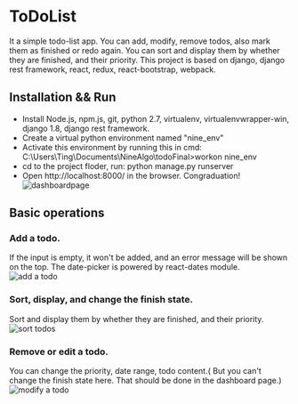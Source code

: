 # ToDoList
It a simple todo-list app. You can add, modify, remove todos, also mark them as finished or redo again. You can sort and display them by whether they are finished, and their priority.
This project is based on django, django rest framework, react, redux, react-bootstrap, webpack.

## Installation && Run
* Install Node.js, npm.js, git, python 2.7, virtualenv, virtualenvwrapper-win, django 1.8, django rest framework.
* Create a virtual python environment named "nine_env"
* Activate this environment by running this in cmd: C:\Users\Ting\Documents\NineAlgo\todoFinal>workon nine_env
* cd to the project floder, run: python manage.py runserver
* Open http://localhost:8000/ in the browser. Congraduation!
![dashboardpage](https://cl.ly/9e52c68a764b/Image%202018-09-17%20at%208.59.59%20AM.png)

## Basic operations
### Add a todo. 
If the input is empty, it won't be added, and an error message will be shown on the top. The date-picker is powered by react-dates module.
![add a todo](https://cl.ly/588035082805/Screen%20Recording%202018-09-17%20at%2009.11.07.03%20AM.gif)

### Sort, display, and change the finish state. 
Sort and display them by whether they are finished, and their priority.
![sort todos](https://cl.ly/808586ab06b0/Screen%20Recording%202018-09-17%20at%2009.12.02.26%20AM.gif)


### Remove or edit a todo.
You can change the priority, date range, todo content.( But you can't change the finish state here. That should be done in the dashboard page.)
![modify a todo](https://cl.ly/e8e63f828bfd/Screen%20Recording%202018-09-17%20at%2009.12.50.46%20AM.gif)
